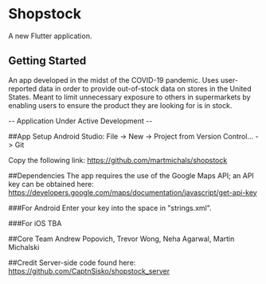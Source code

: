 # Shopstock

A new Flutter application.

## Getting Started

An app developed in the midst of the COVID-19 pandemic. Uses user-reported data in order to provide out-of-stock data on stores in the United States. Meant to limit unnecessary exposure to others in supermarkets by enabling users to ensure the product they are looking for is in stock. <br>

-- Application Under Active Development --

##App Setup
Android Studio:
File -> New -> Project from Version Control... -> Git

Copy the following link:
https://github.com/martmichals/shopstock

##Dependencies
The app requires the use of the Google Maps API; an API key can be obtained here:<br>
https://developers.google.com/maps/documentation/javascript/get-api-key<br>

###For Android 
Enter your key into the space in "strings.xml".

###For iOS 
TBA

##Core Team
Andrew Popovich, Trevor Wong, Neha Agarwal, Martin Michalski

##Credit
Server-side code found here:<br>
https://github.com/CaptnSisko/shopstock_server<br><br>
